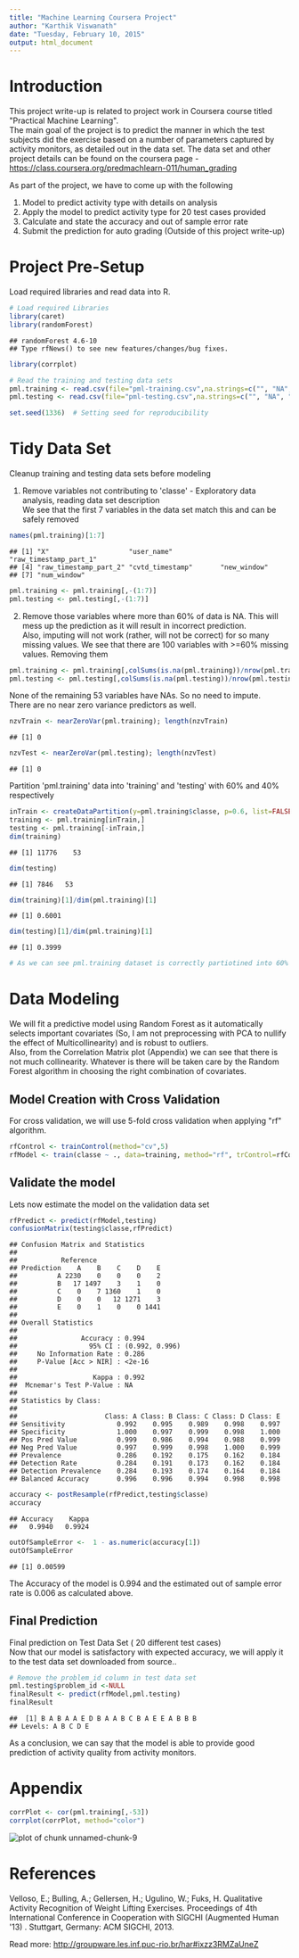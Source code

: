 ```yaml
---
title: "Machine Learning Coursera Project"
author: "Karthik Viswanath"
date: "Tuesday, February 10, 2015"
output: html_document
---
```

# Introduction
This project write-up is related to project work in Coursera course titled "Practical Machine Learning".  
The main goal of the project is to predict the manner in which the test subjects did the exercise based on a number of parameters captured by activity monitors, as detailed out in the data set. 
The data set and other project details can be found on the coursera page - https://class.coursera.org/predmachlearn-011/human_grading  

As part of the project, we have to come up with the following  
1. Model to predict activity type with details on analysis  
2. Apply the model to predict activity type for 20 test cases provided  
3. Calculate and state the accuracy and out of sample error rate  
4. Submit the prediction for auto grading (Outside of this project write-up)  

# Project Pre-Setup
Load required libraries and read data into R.

```r
# Load required Libraries
library(caret)
library(randomForest)
```

```
## randomForest 4.6-10
## Type rfNews() to see new features/changes/bug fixes.
```

```r
library(corrplot)

# Read the training and testing data sets
pml.training <- read.csv(file="pml-training.csv",na.strings=c("", "NA", "NULL","#DIV/0!"))
pml.testing <- read.csv(file="pml-testing.csv",na.strings=c("", "NA", "NULL","#DIV/0!"))

set.seed(1336)  # Setting seed for reproducibility
```

# Tidy Data Set
Cleanup training and testing data sets before modeling  
1. Remove variables not contributing to 'classe' - Exploratory data analysis, reading data set description   
We see that the first 7 variables in the data set match this and can be safely removed  

```r
names(pml.training)[1:7]
```

```
## [1] "X"                    "user_name"            "raw_timestamp_part_1"
## [4] "raw_timestamp_part_2" "cvtd_timestamp"       "new_window"          
## [7] "num_window"
```

```r
pml.training <- pml.training[,-(1:7)]
pml.testing <- pml.testing[,-(1:7)]
```
2. Remove those variables where more than 60% of data is NA. This will mess up the prediction as it will result in incorrect prediction.  
Also, imputing will not work (rather, will not be correct) for so many missing values.
We see that there are 100 variables with >=60% missing values. Removing them  

```r
pml.training <- pml.training[,colSums(is.na(pml.training))/nrow(pml.training)<0.60]
pml.testing <- pml.testing[,colSums(is.na(pml.testing))/nrow(pml.testing)<0.60]
```
None of the remaining 53 variables have NAs. So no need to impute.  
There are no near zero variance predictors as well.  

```r
nzvTrain <- nearZeroVar(pml.training); length(nzvTrain)
```

```
## [1] 0
```

```r
nzvTest <- nearZeroVar(pml.testing); length(nzvTest)
```

```
## [1] 0
```

Partition 'pml.training' data into 'training' and 'testing' with 60% and 40% respectively

```r
inTrain <- createDataPartition(y=pml.training$classe, p=0.6, list=FALSE)
training <- pml.training[inTrain,]
testing <- pml.training[-inTrain,]
dim(training)
```

```
## [1] 11776    53
```

```r
dim(testing)
```

```
## [1] 7846   53
```

```r
dim(training)[1]/dim(pml.training)[1]
```

```
## [1] 0.6001
```

```r
dim(testing)[1]/dim(pml.training)[1]
```

```
## [1] 0.3999
```

```r
# As we can see pml.training dataset is correctly partiotined into 60% training and 40% testing data sets.
```

# Data Modeling
We will fit a predictive model using Random Forest as it automatically selects important covariates (So, I am not preprocessing with PCA to nullify the effect of Multicollinearity) and is robust to outliers.  
Also, from the Correlation Matrix plot (Appendix) we can see that there is not much collinearity. Whatever is there will be taken care by the Random Forest algorithm in choosing the right combination of covariates.  

## Model Creation with Cross Validation
For cross validation, we will use 5-fold cross validation when applying "rf" algorithm.

```r
rfControl <- trainControl(method="cv",5)
rfModel <- train(classe ~ ., data=training, method="rf", trControl=rfControl, ntree=250)
```

## Validate the model
Lets now estimate the model on the validation data set

```r
rfPredict <- predict(rfModel,testing)
confusionMatrix(testing$classe,rfPredict)
```

```
## Confusion Matrix and Statistics
## 
##           Reference
## Prediction    A    B    C    D    E
##          A 2230    0    0    0    2
##          B   17 1497    3    1    0
##          C    0    7 1360    1    0
##          D    0    0   12 1271    3
##          E    0    1    0    0 1441
## 
## Overall Statistics
##                                         
##                Accuracy : 0.994         
##                  95% CI : (0.992, 0.996)
##     No Information Rate : 0.286         
##     P-Value [Acc > NIR] : <2e-16        
##                                         
##                   Kappa : 0.992         
##  Mcnemar's Test P-Value : NA            
## 
## Statistics by Class:
## 
##                      Class: A Class: B Class: C Class: D Class: E
## Sensitivity             0.992    0.995    0.989    0.998    0.997
## Specificity             1.000    0.997    0.999    0.998    1.000
## Pos Pred Value          0.999    0.986    0.994    0.988    0.999
## Neg Pred Value          0.997    0.999    0.998    1.000    0.999
## Prevalence              0.286    0.192    0.175    0.162    0.184
## Detection Rate          0.284    0.191    0.173    0.162    0.184
## Detection Prevalence    0.284    0.193    0.174    0.164    0.184
## Balanced Accuracy       0.996    0.996    0.994    0.998    0.998
```

```r
accuracy <- postResample(rfPredict,testing$classe)
accuracy
```

```
## Accuracy    Kappa 
##   0.9940   0.9924
```

```r
outOfSampleError <-  1 - as.numeric(accuracy[1])
outOfSampleError
```

```
## [1] 0.00599
```
The Accuracy of the model is 0.994 and the estimated out of sample error rate is 0.006 as calculated above.

## Final Prediction
Final prediction on Test Data Set ( 20 different test cases)  
Now that our model is satisfactory with expected accuracy, we will apply it to the test data set downloaded from source..


```r
# Remove the problem_id column in test data set
pml.testing$problem_id <-NULL
finalResult <- predict(rfModel,pml.testing)
finalResult
```

```
##  [1] B A B A A E D B A A B C B A E E A B B B
## Levels: A B C D E
```
As a conclusion, we can say that the model is able to provide good prediction of activity quality from activity monitors.

# Appendix

```r
corrPlot <- cor(pml.training[,-53])
corrplot(corrPlot, method="color")
```

![plot of chunk unnamed-chunk-9](figure/unnamed-chunk-9.png) 

# References
Velloso, E.; Bulling, A.; Gellersen, H.; Ugulino, W.; Fuks, H. Qualitative Activity Recognition of Weight Lifting Exercises. Proceedings of 4th International Conference in Cooperation with SIGCHI (Augmented Human '13) . Stuttgart, Germany: ACM SIGCHI, 2013.

Read more: http://groupware.les.inf.puc-rio.br/har#ixzz3RMZaUneZ
